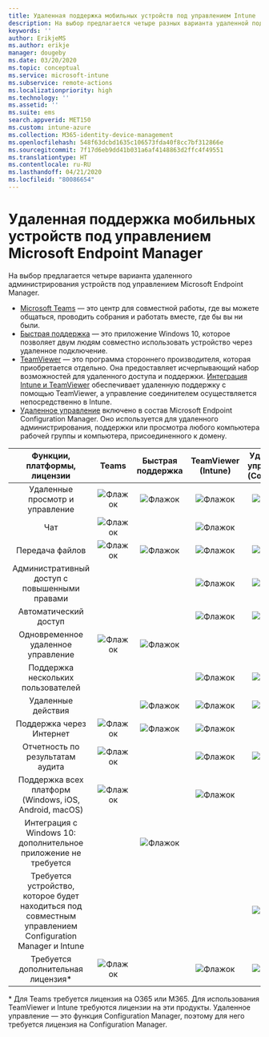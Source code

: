 ```yaml
---
title: Удаленная поддержка мобильных устройств под управлением Intune
description: На выбор предлагается четыре разных варианта удаленной поддержки пользователей с мобильными устройствами.
keywords: ''
author: ErikjeMS
ms.author: erikje
manager: dougeby
ms.date: 03/20/2020
ms.topic: conceptual
ms.service: microsoft-intune
ms.subservice: remote-actions
ms.localizationpriority: high
ms.technology: ''
ms.assetid: ''
ms.suite: ems
search.appverid: MET150
ms.custom: intune-azure
ms.collection: M365-identity-device-management
ms.openlocfilehash: 548f63dcbd1635c106573fda40f8cc7bf312866e
ms.sourcegitcommit: 7f17d6eb9dd41b031a6af4148863d2ffc4f49551
ms.translationtype: HT
ms.contentlocale: ru-RU
ms.lasthandoff: 04/21/2020
ms.locfileid: "80086654"
---
```

# <a name="remotely-assist-mobile-devices-managed-by-microsoft-endpoint-manager"></a>Удаленная поддержка мобильных устройств под управлением Microsoft Endpoint Manager

На выбор предлагается четыре варианта удаленного администрирования устройств под управлением Microsoft Endpoint Manager.

- [Microsoft Teams](https://products.office.com/microsoft-teams/) — это центр для совместной работы, где вы можете общаться, проводить собрания и работать вместе, где бы вы ни были.
- [Быстрая поддержка](https://support.microsoft.com/help/4027243/windows-10-solve-pc-problems-with-quick-assist) — это приложение Windows 10, которое позволяет двум людям совместно использовать устройство через удаленное подключение.
- [TeamViewer](https://www.teamviewer.com/) — это программа стороннего производителя, которая приобретается отдельно. Она предоставляет исчерпывающий набор возможностей для удаленного доступа и поддержки. [Интеграция Intune и TeamViewer](teamviewer-support.md) обеспечивает удаленную поддержку с помощью TeamViewer, а управление соединителем осуществляется непосредственно в Intune.
- [Удаленное управление](https://docs.microsoft.com/configmgr/core/clients/manage/remote-control/introduction-to-remote-control) включено в состав Microsoft Endpoint Configuration Manager. Оно используется для удаленного администрирования, поддержки или просмотра любого компьютера рабочей группы и компьютера, присоединенного к домену.

| Функции, платформы, лицензии | **Teams** | Быстрая поддержка | TeamViewer (Intune) | Удаленное управление (ConfigMgr) |
|:---:|:---:|:---:|:---:|:---:|
| Удаленные просмотр и управление |![Флажок](../enrollment/media/enrollment-method-capab/checkmark.png)|![Флажок](../enrollment/media/enrollment-method-capab/checkmark.png)|![Флажок](../enrollment/media/enrollment-method-capab/checkmark.png)|![Флажок](../enrollment/media/enrollment-method-capab/checkmark.png)|
| Чат |![Флажок](../enrollment/media/enrollment-method-capab/checkmark.png)||![Флажок](../enrollment/media/enrollment-method-capab/checkmark.png)||
| Передача файлов |![Флажок](../enrollment/media/enrollment-method-capab/checkmark.png)|![Флажок](../enrollment/media/enrollment-method-capab/checkmark.png)|![Флажок](../enrollment/media/enrollment-method-capab/checkmark.png)|![Флажок](../enrollment/media/enrollment-method-capab/checkmark.png)|
| Административный доступ с повышенными правами |||![Флажок](../enrollment/media/enrollment-method-capab/checkmark.png)|![Флажок](../enrollment/media/enrollment-method-capab/checkmark.png)|
| Автоматический доступ |||![Флажок](../enrollment/media/enrollment-method-capab/checkmark.png)|![Флажок](../enrollment/media/enrollment-method-capab/checkmark.png)|
| Одновременное удаленное управление |![Флажок](../enrollment/media/enrollment-method-capab/checkmark.png)|![Флажок](../enrollment/media/enrollment-method-capab/checkmark.png)|||
| Поддержка нескольких пользователей |||![Флажок](../enrollment/media/enrollment-method-capab/checkmark.png)|![Флажок](../enrollment/media/enrollment-method-capab/checkmark.png)|
| Удаленные действия ||![Флажок](../enrollment/media/enrollment-method-capab/checkmark.png)|![Флажок](../enrollment/media/enrollment-method-capab/checkmark.png)|![Флажок](../enrollment/media/enrollment-method-capab/checkmark.png)|
| Поддержка через Интернет |![Флажок](../enrollment/media/enrollment-method-capab/checkmark.png)|![Флажок](../enrollment/media/enrollment-method-capab/checkmark.png)|![Флажок](../enrollment/media/enrollment-method-capab/checkmark.png)||
| Отчетность по результатам аудита |![Флажок](../enrollment/media/enrollment-method-capab/checkmark.png)||![Флажок](../enrollment/media/enrollment-method-capab/checkmark.png)|![Флажок](../enrollment/media/enrollment-method-capab/checkmark.png)|
| Поддержка всех платформ (Windows, iOS, Android, macOS) |![Флажок](../enrollment/media/enrollment-method-capab/checkmark.png)||![Флажок](../enrollment/media/enrollment-method-capab/checkmark.png)||
| Интеграция с Windows 10: дополнительное приложение не требуется ||![Флажок](../enrollment/media/enrollment-method-capab/checkmark.png)|||
| Требуется устройство, которое будет находиться под совместным управлением Configuration Manager и Intune ||||![Флажок](../enrollment/media/enrollment-method-capab/checkmark.png)|
| Требуется дополнительная лицензия\* |![Флажок](../enrollment/media/enrollment-method-capab/checkmark.png)||![Флажок](../enrollment/media/enrollment-method-capab/checkmark.png)|![Флажок](../enrollment/media/enrollment-method-capab/checkmark.png)|

\* Для Teams требуется лицензия на O365 или M365. Для использования TeamViewer и Intune требуются лицензии на эти продукты. Удаленное управление — это функция Configuration Manager, поэтому для него требуется лицензия на Configuration Manager.
